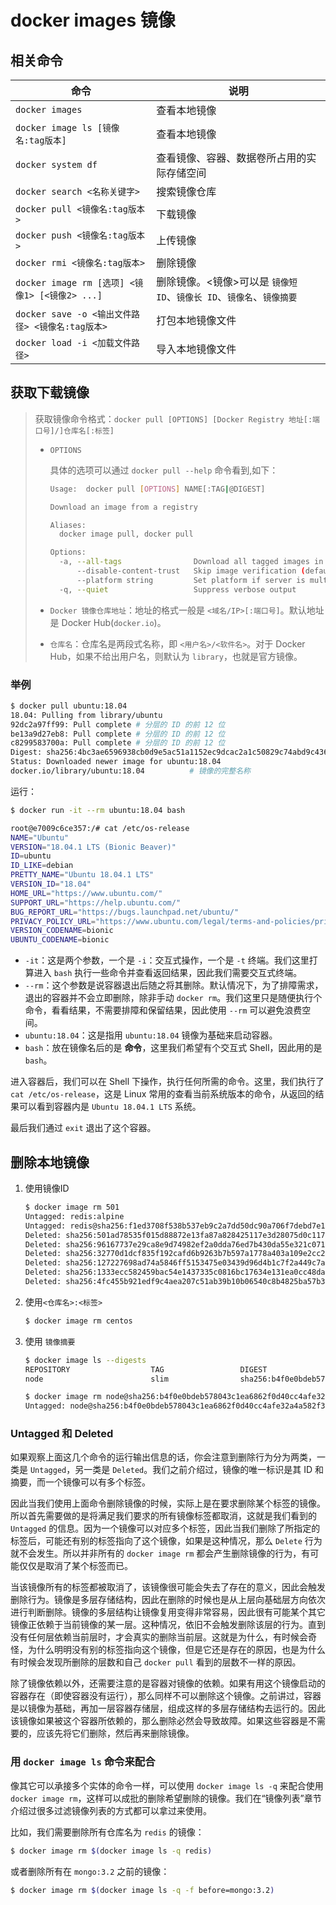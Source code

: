 # docker images 镜像

## 相关命令

| 命令                                             | 说明                                                         |
| ------------------------------------------------ | ------------------------------------------------------------ |
| `docker images`                                  | 查看本地镜像                                                 |
| `docker image ls [镜像名:tag版本]`               | 查看本地镜像                                                 |
| `docker system df`                               | 查看镜像、容器、数据卷所占用的实际存储空间                   |
| `docker search <名称关键字>`                     | 搜索镜像仓库                                                 |
| `docker pull <镜像名:tag版本>`                   | 下载镜像                                                     |
| `docker push <镜像名:tag版本>`                   | 上传镜像                                                     |
| `docker rmi <镜像名:tag版本>`                    | 删除镜像                                                     |
| `docker image rm [选项] <镜像1> [<镜像2> ...]`   | 删除镜像。<镜像>可以是 `镜像短 ID`、`镜像长 ID`、`镜像名`、`镜像摘要` |
| `docker save -o <输出文件路径> <镜像名:tag版本>` | 打包本地镜像文件                                             |
| `docker load -i <加载文件路径>`                  | 导入本地镜像文件                                             |

## 获取下载镜像

> 获取镜像命令格式：`docker pull [OPTIONS] [Docker Registry 地址[:端口号]/]仓库名[:标签]`
>
> * `OPTIONS`
>
>   具体的选项可以通过 `docker pull --help` 命令看到,如下：
>
>   ```bash
>   Usage:  docker pull [OPTIONS] NAME[:TAG|@DIGEST]
>   
>   Download an image from a registry
>   
>   Aliases:
>     docker image pull, docker pull
>   
>   Options:
>     -a, --all-tags                Download all tagged images in the repository
>         --disable-content-trust   Skip image verification (default true)
>         --platform string         Set platform if server is multi-platform capable
>     -q, --quiet                   Suppress verbose output
>   ```
>
> * `Docker 镜像仓库地址`：地址的格式一般是 `<域名/IP>[:端口号]`。默认地址是 Docker Hub(`docker.io`)。
>
> * `仓库名`：仓库名是两段式名称，即 `<用户名>/<软件名>`。对于 Docker Hub，如果不给出用户名，则默认为 `library`，也就是官方镜像。

### 举例

```bash
$ docker pull ubuntu:18.04
18.04: Pulling from library/ubuntu
92dc2a97ff99: Pull complete # 分层的 ID 的前 12 位
be13a9d27eb8: Pull complete # 分层的 ID 的前 12 位
c8299583700a: Pull complete # 分层的 ID 的前 12 位
Digest: sha256:4bc3ae6596938cb0d9e5ac51a1152ec9dcac2a1c50829c74abd9c4361e321b26 # 镜像完整的 sha256 的摘要，以确保下载一致性
Status: Downloaded newer image for ubuntu:18.04
docker.io/library/ubuntu:18.04			# 镜像的完整名称
```

运行：

```bash
$ docker run -it --rm ubuntu:18.04 bash

root@e7009c6ce357:/# cat /etc/os-release
NAME="Ubuntu"
VERSION="18.04.1 LTS (Bionic Beaver)"
ID=ubuntu
ID_LIKE=debian
PRETTY_NAME="Ubuntu 18.04.1 LTS"
VERSION_ID="18.04"
HOME_URL="https://www.ubuntu.com/"
SUPPORT_URL="https://help.ubuntu.com/"
BUG_REPORT_URL="https://bugs.launchpad.net/ubuntu/"
PRIVACY_POLICY_URL="https://www.ubuntu.com/legal/terms-and-policies/privacy-policy"
VERSION_CODENAME=bionic
UBUNTU_CODENAME=bionic
```

- `-it`：这是两个参数，一个是 `-i`：交互式操作，一个是 `-t` 终端。我们这里打算进入 `bash` 执行一些命令并查看返回结果，因此我们需要交互式终端。
- `--rm`：这个参数是说容器退出后随之将其删除。默认情况下，为了排障需求，退出的容器并不会立即删除，除非手动 `docker rm`。我们这里只是随便执行个命令，看看结果，不需要排障和保留结果，因此使用 `--rm` 可以避免浪费空间。
- `ubuntu:18.04`：这是指用 `ubuntu:18.04` 镜像为基础来启动容器。
- `bash`：放在镜像名后的是 **命令**，这里我们希望有个交互式 Shell，因此用的是 `bash`。

进入容器后，我们可以在 Shell 下操作，执行任何所需的命令。这里，我们执行了 `cat /etc/os-release`，这是 Linux 常用的查看当前系统版本的命令，从返回的结果可以看到容器内是 `Ubuntu 18.04.1 LTS` 系统。

最后我们通过 `exit` 退出了这个容器。

## 删除本地镜像

1. 使用镜像ID

   ```bash
   $ docker image rm 501
   Untagged: redis:alpine
   Untagged: redis@sha256:f1ed3708f538b537eb9c2a7dd50dc90a706f7debd7e1196c9264edeea521a86d
   Deleted: sha256:501ad78535f015d88872e13fa87a828425117e3d28075d0c117932b05bf189b7
   Deleted: sha256:96167737e29ca8e9d74982ef2a0dda76ed7b430da55e321c071f0dbff8c2899b
   Deleted: sha256:32770d1dcf835f192cafd6b9263b7b597a1778a403a109e2cc2ee866f74adf23
   Deleted: sha256:127227698ad74a5846ff5153475e03439d96d4b1c7f2a449c7a826ef74a2d2fa
   Deleted: sha256:1333ecc582459bac54e1437335c0816bc17634e131ea0cc48daa27d32c75eab3
   Deleted: sha256:4fc455b921edf9c4aea207c51ab39b10b06540c8b4825ba57b3feed1668fa7c7
   ```

2. 使用`<仓库名>:<标签>`

   ```bash
   $ docker image rm centos
   ```

3. 使用 `镜像摘要` 

   ```bash
   $ docker image ls --digests
   REPOSITORY                  TAG                 DIGEST                                                                    IMAGE ID            CREATED             SIZE
   node                        slim                sha256:b4f0e0bdeb578043c1ea6862f0d40cc4afe32a4a582f3be235a3b164422be228   6e0c4c8e3913        3 weeks ago         214 MB
   
   $ docker image rm node@sha256:b4f0e0bdeb578043c1ea6862f0d40cc4afe32a4a582f3be235a3b164422be228
   Untagged: node@sha256:b4f0e0bdeb578043c1ea6862f0d40cc4afe32a4a582f3be235a3b164422be228
   ```

### Untagged 和 Deleted

如果观察上面这几个命令的运行输出信息的话，你会注意到删除行为分为两类，一类是 `Untagged`，另一类是 `Deleted`。我们之前介绍过，镜像的唯一标识是其 ID 和摘要，而一个镜像可以有多个标签。

因此当我们使用上面命令删除镜像的时候，实际上是在要求删除某个标签的镜像。所以首先需要做的是将满足我们要求的所有镜像标签都取消，这就是我们看到的 `Untagged` 的信息。因为一个镜像可以对应多个标签，因此当我们删除了所指定的标签后，可能还有别的标签指向了这个镜像，如果是这种情况，那么 `Delete` 行为就不会发生。所以并非所有的 `docker image rm` 都会产生删除镜像的行为，有可能仅仅是取消了某个标签而已。

当该镜像所有的标签都被取消了，该镜像很可能会失去了存在的意义，因此会触发删除行为。镜像是多层存储结构，因此在删除的时候也是从上层向基础层方向依次进行判断删除。镜像的多层结构让镜像复用变得非常容易，因此很有可能某个其它镜像正依赖于当前镜像的某一层。这种情况，依旧不会触发删除该层的行为。直到没有任何层依赖当前层时，才会真实的删除当前层。这就是为什么，有时候会奇怪，为什么明明没有别的标签指向这个镜像，但是它还是存在的原因，也是为什么有时候会发现所删除的层数和自己 `docker pull` 看到的层数不一样的原因。

除了镜像依赖以外，还需要注意的是容器对镜像的依赖。如果有用这个镜像启动的容器存在（即使容器没有运行），那么同样不可以删除这个镜像。之前讲过，容器是以镜像为基础，再加一层容器存储层，组成这样的多层存储结构去运行的。因此该镜像如果被这个容器所依赖的，那么删除必然会导致故障。如果这些容器是不需要的，应该先将它们删除，然后再来删除镜像。

### 用 `docker image ls` 命令来配合

像其它可以承接多个实体的命令一样，可以使用 `docker image ls -q` 来配合使用 `docker image rm`，这样可以成批的删除希望删除的镜像。我们在“镜像列表”章节介绍过很多过滤镜像列表的方式都可以拿过来使用。

比如，我们需要删除所有仓库名为 `redis` 的镜像：

```bash
$ docker image rm $(docker image ls -q redis)
```

或者删除所有在 `mongo:3.2` 之前的镜像：

```bash
$ docker image rm $(docker image ls -q -f before=mongo:3.2)
```

